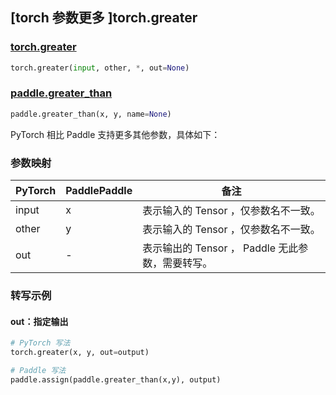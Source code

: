 ## [torch 参数更多 ]torch.greater

### [torch.greater](https://pytorch.org/docs/stable/generated/torch.greater.html?highlight=torch+greater#torch.greater)

```python
torch.greater(input, other, *, out=None)
```

### [paddle.greater_than](https://www.paddlepaddle.org.cn/documentation/docs/zh/develop/api/paddle/greater_than_cn.html)

```python
paddle.greater_than(x, y, name=None)
```

PyTorch 相比 Paddle 支持更多其他参数，具体如下：
### 参数映射
| PyTorch       | PaddlePaddle | 备注                                                   |
| ------------- | ------------ | ------------------------------------------------------ |
| input         | x            | 表示输入的 Tensor ，仅参数名不一致。                     |
| other         | y            | 表示输入的 Tensor ，仅参数名不一致。                     |
| out           | -            | 表示输出的 Tensor ， Paddle 无此参数，需要转写。      |


### 转写示例
#### out：指定输出
```python
# PyTorch 写法
torch.greater(x, y, out=output)

# Paddle 写法
paddle.assign(paddle.greater_than(x,y), output)
```
